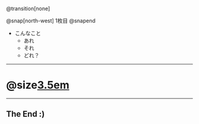 @transition[none]

@snap[north-west]
1枚目
@snapend

* こんなこと
    * あれ
    * それ
    * どれ？

---

# @size[3.5em](OK)

---

## The End :)